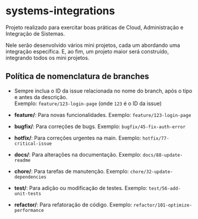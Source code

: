 # systems-integrations

Projeto realizado para exercitar boas práticas de Cloud, Administração e Integração de Sistemas.

Nele serão desenvolvido vários mini projetos, cada um abordando uma integração específica. E, ao fim,
um projeto maior será construído, integrando todos os mini projetos.

## Política de nomenclatura de branches

- Sempre inclua o ID da issue relacionada no nome do branch, após o tipo e antes da descrição.  
  Exemplo: `feature/123-login-page` (onde `123` é o ID da issue)

- **feature/**: Para novas funcionalidades. Exemplo: `feature/123-login-page`
- **bugfix/**: Para correções de bugs. Exemplo: `bugfix/45-fix-auth-error`
- **hotfix/**: Para correções urgentes na main. Exemplo: `hotfix/77-critical-issue`
- **docs/**: Para alterações na documentação. Exemplo: `docs/88-update-readme`
- **chore/**: Para tarefas de manutenção. Exemplo: `chore/32-update-dependencies`
- **test/**: Para adição ou modificação de testes. Exemplo: `test/56-add-unit-tests`
- **refactor/**: Para refatoração de código. Exemplo: `refactor/101-optimize-performance`
